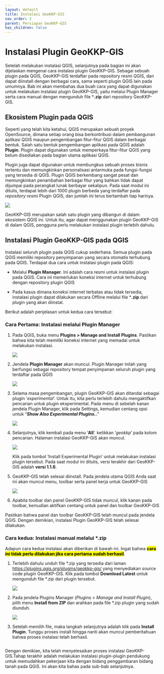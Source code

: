 ```yaml
---
layout: default
title: Instalasi GeoKKP-GIS
nav_order: 2
parent: Persiapan GeoKKP-GIS
has_children: false
---
```


# Instalasi Plugin GeoKKP-GIS

Setelah melakukan instalasi QGIS, selanjutnya pada bagian ini akan dijelaskan mengenai cara instalasi plugin GeoKKP-GIS. Sebagai sebuah plugin pada QGIS, GeoKKP-GIS terdaftar pada repository resmi QGIS, dan dapat diinstall dengan berbagai cara, sama seperti plugin QGIS lain pada umumnya. Bab ini akan membahas dua buah cara yang dapat digunakan untuk melakukan instalasi plugin GeoKKP-GIS, yaitu melalui Plugin Manager serta cara manual dengan mengunduh file ***.zip** dari repository GeoKKP-GIS. 

## Ekosistem Plugin pada QGIS

Seperti yang telah kita ketahui, QGIS merupakan sebuah proyek OpenSource, dimana setiap orang bisa berkontribusi dalam pembangunan aplikasi QGIS maupun pengembangan fitur-fitur QGIS dalam berbagai bentuk. Salah satu bentuk pengembangan aplikasi pada QGIS adalah **Plugin**. Plugin dapat digunakan untuk memperkaya fitur-fitur QGIS yang belum disediakan pada bagian utama aplikasi QGIS. 

Plugin juga dapat digunakan untuk membungkus sebuah proses bisnis tertentu dan memungkinkan personalisasi antarmuka pada fungsi-fungsi yang tersedia di QGIS. Plugin QGIS berkembang sangat pesat dan memungkinkan penambahan berbagai fitur yang bahkan tidak dapat dijumpai pada perangkat lunak berbayar sekalipun. Pada saat modul ini ditulis, terdapat lebih dari 1000 plugin berbeda yang terdaftar pada *repository resmi* Plugin QGIS, dan jumlah ini terus bertambah tiap harinya. 

![](https://cdn.jsdelivr.net/gh/geokkp-gis/images@main/20220417230558.png)

GeoKKP-GIS merupakan salah satu plugin yang dibangun di dalam ekosistem QGIS ini. Untuk itu, agar dapat menggunakan plugin GeoKKP-GIS di dalam QGIS, pengguna perlu melakukan instalasi plugin terlebih dahulu. 

## Instalasi Plugin GeoKKP-GIS pada QGIS

Instalasi seluruh plugin pada QGIS cukup sederhana. Semua plugin pada QGIS memiliki repository penyimpanan yang secara otomatis terhubung pada QGIS. Terdapat dua cara untuk instalasi plugin pada QGIS:

- Melalui **Plugin Manager**. Ini adalah cara resmi untuk instalasi plugin pada QGIS. Cara ini memerlukan koneksi internet untuk terhubung dengan repository plugin QGIS

- Pada kasus dimana koneksi internet terbatas atau tidak tersedia, instalasi plugin dapat dilakukan secara Offline melalui file ***.zip** dari plugin yang akan diinstal.

Berikut adalah penjelasan untuk kedua cara tersebut:

### Cara Pertama: Instalasi melalui Plugin Manager

1. Pada QGIS, buka menu **Plugins > Manage and Install Plugins**. Pastikan bahwa kita telah memiliki koneksi internet yang memadai untuk melakukan instalasi.
   
   ![](https://cdn.jsdelivr.net/gh/geokkp-gis/images@main/20220417231116.png)

2. Jendela **Plugin Manager** akan muncul. Plugin Manager inilah yang berfungsi sebagai repository tempat penyimpanan seluruh plugin yang terdaftar pada QGIS
   
   ![](https://cdn.jsdelivr.net/gh/geokkp-gis/images@main/20220417231150.png)

3. Selama masa pengembangan, plugin GeoKKP-GIS akan ditandai sebagai plugin ‘*experimental*’. Untuk itu, kita perlu terlebih dahulu mengaktifkan pencarian untuk plugin eksperimental. Pada menu di sebelah kanan jendela Plugin Manager, klik pada Settings, kemudian centang opsi untuk “***Show Also Experimental Plugins..***”
   
   ![](https://cdn.jsdelivr.net/gh/geokkp-gis/images@main/20220417231246.png)

4. Selanjutnya, klik kembali pada menu ‘**All**’. ketikkan ‘*geokkp*’ pada kolom pencarian. Halaman instalasi GeoKKP-GIS akan muncul.
   
   ![](https://cdn.jsdelivr.net/gh/geokkp-gis/images@main/20220417231318.png)
   
   Klik pada tombol ‘Install Experimental Plugin’ untuk melakukan instalasi plugin tersebut. Pada saat modul ini ditulis, versi terakhir dari GeoKKP-GIS adalah **versi 1.1.6**.  

5. GeoKKP-GIS telah selesai diinstall. Pada jendela utama QGIS Anda saat ini akan muncul menu, toolbar serta panel kerja untuk GeoKKP-GIS
   
   ![](https://cdn.jsdelivr.net/gh/geokkp-gis/images@main/20220417231530.png)

6. Apabila toolbar dan panel GeoKKP-GIS tidak muncul, klik kanan pada toolbar, kemudian aktifkan centang untuk panel dan toolbar GeoKKP-GIS<img src="https://cdn.jsdelivr.net/gh/geokkp-gis/images@main/20220417231646.png" title="" alt="" data-align="center">

Pastikan bahwa panel dan toolbar GeoKKP-GIS telah muncul pada jendela QGIS. Dengan demikian, instalasi Plugin GeoKKP-GIS telah selesai dilakukan.



### Cara kedua: Instalasi manual melalui *.zip

Adapun cara kedua instalasi akan diberikan di bawah ini. Ingat bahwa **<mark>cara ini tidak perlu dilakukan jika cara pertama sudah berhasil</mark>**.

1. Terlebih dahulu unduh file *.zip yang tersedia dari laman https://plugins.qgis.org/plugins/geokkp-gis/ yang menyediakan source code plugin GeoKKP-GIS. Klik pada tombol **Download Latest** untuk mengunduh file *.zip dari plugin tersebut.
   
   ![](https://cdn.jsdelivr.net/gh/geokkp-gis/images@main/20220417234241.png)

2. Pada jendela Plugins Manager (*Plugins > Manage and Install Plugin*), pilih menu **Install from ZIP** dan arahkan pada file *.zip plugin yang sudah diunduh.
   
   ![](https://cdn.jsdelivr.net/gh/geokkp-gis/images@main/20220417234714.png)

3. Setelah memilih file, maka langkah selanjutnya adalah klik pada **Install Plugin**. Tunggu proses install hingga nanti akan muncul pemberitahuan bahwa proses instalasi telah berhasil.
   
   <img src="https://cdn.jsdelivr.net/gh/geokkp-gis/images@main/20220417234805.png" title="" alt="" data-align="center">

Dengan demikian, kita telah menyelesaikan proses instalasi GeoKKP-GIS.Tahap terakhir adalah melakukan instalasi plugin-plugin pendukung untuk memudahkan pekerjaan kita dengan bidang penggambaran bidang tanah pada QGIS. Ini akan kita bahas pada sub-bab selanjutnya.
